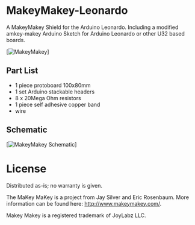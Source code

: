 # MakeyMakey-Leonardo

A MakeyMakey Shield for the Arduino Leonardo. Including a modified amkey-makey Arduino Sketch for Arduino Leonardo or other U32 based boards.

[![MakeyMakey](https://github.com/robotfreak/MakeyMakey-Leonardo/blob/master/hardware/Pictures/IMG_4019_20_21_tonemapped.jpg)]

## Part List

* 1 piece protoboard 100x80mm
* 1 set Arduino stackable headers
* 8 x 20Mega Ohm resistors
* 1 piece self adhesive copper band 
* wire

## Schematic

[![MakeyMakey Schematic](https://github.com/robotfreak/MakeyMakey-Leonardo/blob/master/hardware/Fritzing/makeymakey/MaKey-MaKey-Shield_Steckplatine.png)]

# License

Distributed as-is; no warranty is given.

The MaKey MaKey is a project from Jay Silver and Eric Rosenbaum. More information can be found here: http://www.makeymakey.com/.

Makey Makey is a registered trademark of JoyLabz LLC.
